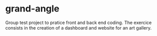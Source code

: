 # grand-angle
 Group test project to pratice front and back end coding. The exercice consists in the creation of a dashboard and website for an art gallery. 
